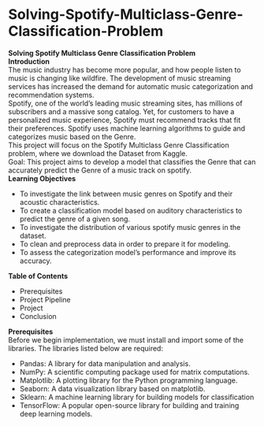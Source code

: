 # Solving-Spotify-Multiclass-Genre-Classification-Problem
**Solving Spotify Multiclass Genre Classification Problem**<br>
**Introduction**<br>
The music industry has become more popular, and how people listen to music is changing like wildfire. The development of music streaming services has increased the demand for automatic music categorization and recommendation systems.<br>
Spotify, one of the world’s leading music streaming sites, has millions of subscribers and a massive song catalog. Yet, for customers to have a personalized music experience, Spotify must recommend tracks that fit their preferences. Spotify uses machine learning algorithms to guide and categorizes music based on the Genre.<br>
This project will focus on the Spotify Multiclass Genre Classification problem, where we download the Dataset from Kaggle.<br>
Goal: This project aims to develop a model that classifies the Genre that can accurately predict the Genre of a music track on spotify.<br>
**Learning Objectives**<br>
+ To investigate the link between music genres on Spotify and their acoustic characteristics.<br>
+ To create a classification model based on auditory characteristics to predict the genre of a given song.<br>
+ To investigate the distribution of various spotify music genres in the dataset.<br>
+ To clean and preprocess data in order to prepare it for modeling.<br>
+ To assess the categorization model’s performance and improve its accuracy.<br>

**Table of Contents**
+ Prerequisites<br>
+ Project Pipeline<br>
+ Project<br>
+ Conclusion<br>

**Prerequisites**<br>
Before we begin implementation, we must install and import some of the libraries. The libraries listed below are required:
+ Pandas: A library for data manipulation and analysis.
+ NumPy: A scientific computing package used for matrix computations.
+ Matplotlib: A plotting library for the Python programming language.
+ Seaborn: A data visualization library based on matplotlib.
+ Sklearn: A machine learning library for building models for classification
+ TensorFlow: A popular open-source library for building and training deep learning models.
